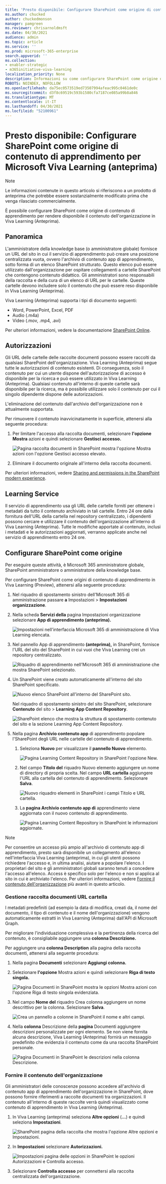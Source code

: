 ```yaml
---
title: 'Presto disponibile: Configurare SharePoint come origine di contenuto di apprendimento per Microsoft Viva Learning (anteprima)'
ms.author: chucked
author: chuckedmonson
manager: pamgreen
ms.reviewer: chrisarnoldmsft
ms.date: 04/30/2021
audience: admin
ms.topic: article
ms.service: ''
ms.prod: microsoft-365-enterprise
search.appverid: ''
ms.collection:
- enabler-strategic
- m365initiative-viva-learning
localization_priority: None
description: Informazioni su come configurare SharePoint come origine di contenuto di apprendimento per Microsoft Viva Learning (Preview).
ROBOTS: NOINDEX, NOFOLLOW
ms.openlocfilehash: da75ec0573519ed73507994afeac995c0461de0c
ms.sourcegitcommit: d3f8c69519c593b1580cfa7187ce085a99b8a846
ms.translationtype: MT
ms.contentlocale: it-IT
ms.lasthandoff: 04/30/2021
ms.locfileid: "52100961"
---
```

# <a name="coming-soon-configure-sharepoint-as-a-learning-content-source-for-microsoft-viva-learning-preview"></a>Presto disponibile: Configurare SharePoint come origine di contenuto di apprendimento per Microsoft Viva Learning (anteprima)

> [!NOTE]
> Le informazioni contenute in questo articolo si riferiscono a un prodotto di anteprima che potrebbe essere sostanzialmente modificato prima che venga rilasciato commercialmente. 

È possibile configurare SharePoint come origine di contenuto di apprendimento per rendere disponibile il contenuto dell'organizzazione in Viva Learning (Anteprima).

## <a name="overview"></a>Panoramica

L'amministratore della knowledge base (o amministratore globale) fornisce un URL del sito in cui il servizio di apprendimento può creare una posizione centralizzata vuota, ovvero l'archivio di contenuto app di apprendimento, sotto forma di un elenco SharePoint strutturato. Questo elenco può essere utilizzato dall'organizzazione per ospitare collegamenti a cartelle SharePoint che contengono contenuto didattico. Gli amministratori sono responsabili della raccolta e della cura di un elenco di URL per le cartelle. Queste cartelle devono includere solo il contenuto che può essere reso disponibile in Viva Learning (Anteprima).

Viva Learning (Anteprima) supporta i tipi di documento seguenti:

- Word, PowerPoint, Excel, PDF
- Audio (.m4a)
- Video (.mov, .mp4, .avi)

Per ulteriori informazioni, vedere la documentazione [SharePoint Online](/office365/servicedescriptions/sharepoint-online-service-description/sharepoint-online-limits?redirectSourcePath=%252farticle%252fSharePoint-Online-limits-8f34ff47-b749-408b-abc0-b605e1f6d498). 

## <a name="permissions"></a>Autorizzazioni

Gli URL delle cartelle delle raccolte documenti possono essere raccolti da qualsiasi SharePoint dell'organizzazione. Viva Learning (Anteprima) segue tutte le autorizzazioni di contenuto esistenti. Di conseguenza, solo il contenuto per cui un utente dispone dell'autorizzazione di accesso è disponibile per la ricerca e può essere utilizzato in Viva Learning (Anteprima). Qualsiasi contenuto all'interno di queste cartelle sarà disponibile per la ricerca, ma è possibile utilizzare solo il contenuto per cui il singolo dipendente dispone delle autorizzazioni.

L'eliminazione del contenuto dall'archivio dell'organizzazione non è attualmente supportata.

Per rimuovere il contenuto inavvicinatamente in superficie, attenersi alla seguente procedura:

1.  Per limitare l'accesso alla raccolta documenti, selezionare **l'opzione Mostra** azioni e quindi selezionare **Gestisci accesso.**
     
     ![Pagina raccolta documenti in SharePoint mostra l'opzione Mostra azioni con l'opzione Gestisci accesso elevato.](../media/learning/learning-sharepoint-permissions2.png)

2.  Eliminare il documento originale all'interno della raccolta documenti.

Per ulteriori informazioni, vedere [Sharing and permissions in the SharePoint modern experience](/sharepoint/modern-experience-sharing-permissions). 

## <a name="learning-service"></a>Learning Service

Il servizio di apprendimento usa gli URL delle cartelle forniti per ottenere i metadati da tutto il contenuto archiviato in tali cartelle. Entro 24 ore dalla fornitura dell'URL della cartella nel repository centralizzato, i dipendenti possono cercare e utilizzare il contenuto dell'organizzazione all'interno di Viva Learning (Anteprima). Tutte le modifiche apportate al contenuto, inclusi i metadati e le autorizzazioni aggiornati, verranno applicate anche nel servizio di apprendimento entro 24 ore.

## <a name="configure-sharepoint-as-a-source"></a>Configurare SharePoint come origine

Per eseguire queste attività, è Microsoft 365 amministratore globale, SharePoint amministratore o amministratore della knowledge base.

Per configurare SharePoint come origini di contenuto di apprendimento in Viva Learning (Preview), attenersi alla seguente procedura:

1.  Nel riquadro di spostamento sinistro dell'Microsoft 365 di amministrazione passare **a** Impostazioni  >  **Impostazioni organizzazione**.
 
2.  Nella scheda **Servizi della**  pagina Impostazioni organizzazione selezionare **App di apprendimento (anteprima).**

     ![Impostazioni nell'interfaccia Microsoft 365 di amministrazione di Viva Learning elencata.](../media/learning/learning-sharepoint-configure1.png)

3.  Nel pannello App di apprendimento **(anteprima),** in SharePoint, fornisce l'URL del sito del SharePoint in cui vuoi che Viva Learning crei un repository centralizzato.

     ![Riquadro di apprendimento nell'Microsoft 365 di amministrazione che mostra SharePoint selezionato.](../media/learning/learning-sharepoint-configure2.png)

4.  Un SharePoint viene creato automaticamente all'interno del sito SharePoint specificato.

     ![Nuovo elenco SharePoint all'interno del SharePoint sito.](../media/learning/learning-sharepoint-configure3.png)

     Nel riquadro di spostamento sinistro del sito SharePoint, selezionare **Contenuto** del sito  >  **Learning App Content Repository**. 

     ![SharePoint elenco che mostra la struttura di spostamento contenuto del sito e la sezione Learning App Content Repository.](../media/learning/learning-sharepoint-configure4.png) 

5. Nella pagina **Archivio contenuto app** di apprendimento popolare l'SharePoint degli URL nelle cartelle del contenuto di apprendimento.

   1. Seleziona **Nuovo** per visualizzare il **pannello Nuovo** elemento. 

       ![Pagina Learning Content Repository in SharePoint l'opzione New.](../media/learning/learning-sharepoint-configure5.png)
 
   2. Nel campo **Titolo del**  riquadro Nuovo elemento aggiungere un nome di directory di propria scelta. Nel campo **URL cartella** aggiungere l'URL alla cartella del contenuto di apprendimento. Selezionare **Salva**.

       ![Nuovo riquadro elementi in SharePoint i campi Titolo e URL cartella.](../media/learning/learning-sharepoint-configure6.png)

   3. La **pagina Archivio contenuto app di** apprendimento viene aggiornata con il nuovo contenuto di apprendimento.

       ![Pagina Learning Content Repository in SharePoint le informazioni aggiornate.](../media/learning/learning-sharepoint-configure7.png)

> [!NOTE]
> Per consentire un accesso più ampio all'archivio di contenuto app di apprendimento, presto sarà disponibile un collegamento all'elenco nell'interfaccia Viva Learning (anteprima), in cui gli utenti possono richiedere l'accesso e, in ultima analisi, aiutare a popolare l'elenco. I proprietari del sito e gli amministratori globali saranno tenuti a concedere l'accesso all'elenco. Access è specifico solo per l'elenco e non si applica al sito in cui è archiviato l'elenco. Per ulteriori informazioni, vedere [Fornire il contenuto dell'organizzazione](#provide-your-own-organizations-content) più avanti in questo articolo.

### <a name="folder-url-document-library-curation"></a>Gestione raccolta documenti URL cartella

I metadati predefiniti (ad esempio la data di modifica, creati da, il nome del documento, il tipo di contenuto e il nome dell'organizzazione) vengono automaticamente estratti in Viva Learning (Anteprima) dall'API di Microsoft Graph.
 
Per migliorare l'individuazione complessiva e la pertinenza della ricerca del contenuto, è consigliabile aggiungere una **colonna Descrizione.**

Per aggiungere una **colonna Description** alla pagina della raccolta documenti, attenersi alla seguente procedura:

1.  Nella pagina **Documenti** selezionare **Aggiungi colonna.**

2. Selezionare **l'opzione** Mostra azioni e quindi selezionare **Riga di testo singola.**

     ![Pagina Documenti in SharePoint mostra le opzioni Mostra azioni con l'opzione Riga di testo singola evidenziata.](../media/learning/learning-sharepoint-curation1.png)

3. Nel campo **Nome del** riquadro  Crea colonna aggiungere un nome descrittivo per la colonna. Selezionare **Salva**.

     ![Crea un pannello a colonne in SharePoint il nome e altri campi.](../media/learning/learning-sharepoint-curation2.png)
 
4. Nella **colonna** Descrizione della **pagina** Documenti aggiungere descrizioni personalizzate per ogni elemento. Se non viene fornita alcuna descrizione, Viva Learning (Anteprima) fornirà un messaggio predefinito che evidenzia il contenuto come da una raccolta SharePoint personale. 

     ![Pagina Documenti in SharePoint le descrizioni nella colonna Descrizione.](../media/learning/learning-sharepoint-curation3.png)
 
### <a name="provide-your-own-organizations-content"></a>Fornire il contenuto dell'organizzazione

Gli amministratori delle conoscenze possono accedere all'archivio di contenuto app di apprendimento dell'organizzazione in SharePoint, dove possono fornire riferimenti a raccolte documenti tra organizzazioni. Il contenuto all'interno di queste raccolte verrà quindi visualizzato come contenuto di apprendimento in Viva Learning (Anteprima).

1. In Viva Learning (anteprima) seleziona **Altre opzioni** (**...**) e quindi seleziona **Impostazioni**.

     ![SharePoint pagina della raccolta che mostra l'opzione Altre opzioni e Impostazioni.](../media/learning/learning-sharepoint-library-1.png)
     
2. In **Impostazioni** selezionare **Autorizzazioni.**

     ![Impostazioni pagina delle opzioni in SharePoint le opzioni Autorizzazioni e Controlla accesso.](../media/learning/learning-sharepoint-library-2.png)

3. Selezionare **Controlla accesso** per connettersi alla raccolta centralizzata dell'organizzazione.
     

